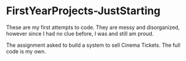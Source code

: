 # FirstYearProjects-JustStarting
These are my first attempts to code. They are messy and disorganized, however since I had no clue before, I was and still am proud.

The assignment asked to build a system to sell Cinema Tickets. The full code is my own.
